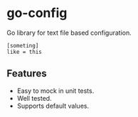 # go-config

Go library for text file based configuration.

    [someting]
    like = this

## Features ##

  * Easy to mock in unit tests.
  * Well tested.
  * Supports default values.
